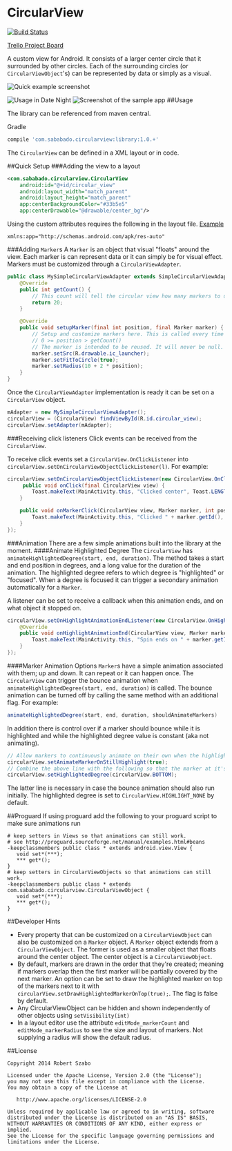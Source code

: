 CircularView
============
[![Build Status](https://travis-ci.org/sababado/CircularView.svg?branch=master)](https://travis-ci.org/sababado/CircularView)

[Trello Project Board](https://trello.com/b/RV5JNOjD/circularview-android-library)

A custom view for Android. It consists of a larger center circle that it surrounded by other circles. Each of the surrounding circles (or `CircularViewObject`'s) can be represented by data or simply as a visual.

![Quick example screenshot](http://s27.postimg.org/a9nzujq8z/Circular_View_example.png)

![Usage in Date Night](http://s27.postimg.org/wbvf0be5v/Screenshot_2014_05_25_17_31_57.png)
![Screenshot of the sample app](http://s27.postimg.org/4eb72vecz/Screenshot_2014_05_25_17_31_42.png)
##Usage

The library can be referenced from maven central.

Gradle
```Groovy
compile 'com.sababado.circularview:library:1.0.+'
```

The `CircularView` can be defined in a XML layout or in code.

##Quick Setup
###Adding the view to a layout
```XML
<com.sababado.circularview.CircularView
    android:id="@+id/circular_view"
    android:layout_width="match_parent"
    android:layout_height="match_parent"
    app:centerBackgroundColor="#33b5e5"
    app:centerDrawable="@drawable/center_bg"/>
```

Using the custom attributes requires the following in the layout file. [Example](sample/src/main/res/layout/activity_main.xml)
```
xmlns:app="http://schemas.android.com/apk/res-auto"
```

###Adding `Marker`s
A `Marker` is an object that visual "floats" around the view. Each marker is can represent data or it can simply be for visual effect. Markers must be customized through a `CircularViewAdapter`.
```JAVA
public class MySimpleCircularViewAdapter extends SimpleCircularViewAdapter {
    @Override
    public int getCount() {
        // This count will tell the circular view how many markers to use.
        return 20;
    }

    @Override
    public void setupMarker(final int position, final Marker marker) {
        // Setup and customize markers here. This is called every time a marker is to be displayed.
        // 0 >= position > getCount()
        // The marker is intended to be reused. It will never be null.
        marker.setSrc(R.drawable.ic_launcher);
        marker.setFitToCircle(true);
        marker.setRadius(10 + 2 * position);
    }
}
```

Once the `CircularViewAdapter` implementation is ready it can be set on a `CircularView` object.
```JAVA
mAdapter = new MySimpleCircularViewAdapter();
circularView = (CircularView) findViewById(R.id.circular_view);
circularView.setAdapter(mAdapter);
```

###Receiving click listeners
Click events can be received from the `CircularView`.

To receive click events set a `CircularView.OnClickListener` into `circularView.setOnCircularViewObjectClickListener(l)`. For example:
```JAVA
circularView.setOnCircularViewObjectClickListener(new CircularView.OnClickListener() {
	 public void onClick(final CircularView view) {
        Toast.makeText(MainActivity.this, "Clicked center", Toast.LENGTH_SHORT).show();
    }

    public void onMarkerClick(CircularView view, Marker marker, int position) {
        Toast.makeText(MainActivity.this, "Clicked " + marker.getId(), Toast.LENGTH_SHORT).show();
    }
});
```

###Animation
There are a few simple animations built into the library at the moment.
####Animate Highlighted Degree
The `CircularView` has `animateHighlightedDegree(start, end, duration)`. The method takes a start and end position in degrees, and a long value for the duration of the animation.
The highlighted degree refers to which degree is "highlighted" or "focused". When a degree is focused it can trigger a secondary animation automatically for a `Marker`.

A listener can be set to receive a callback when this animation ends, and on what object it stopped on.
```JAVA
circularView.setOnHighlightAnimationEndListener(new CircularView.OnHighlightAnimationEndListener() {
    @Override
    public void onHighlightAnimationEnd(CircularView view, Marker marker, int position) {
        Toast.makeText(MainActivity.this, "Spin ends on " + marker.getId(), Toast.LENGTH_SHORT).show();
    }
});
```

####Marker Animation Options
`Marker`s have a simple animation associated with them; up and down. It can repeat or it can happen once.
The `CircularView` can trigger the bounce animation when `animateHighlightedDegree(start, end, duration)` is called. The bounce animation can be turned off by calling the same method with an additional flag.
For example:
```JAVA
animateHighlightedDegree(start, end, duration, shouldAnimateMarkers)
```

In addition there is control over if a marker should bounce while it is highlighted and while the highlighted degree value is constant (aka not animating).
```JAVA
// Allow markers to continuously animate on their own when the highlight animation isn't running.
circularView.setAnimateMarkerOnStillHighlight(true);
// Combine the above line with the following so that the marker at it's position will animate at the start.
circularView.setHighlightedDegree(circularView.BOTTOM);
```

The latter line is necessary in case the bounce animation should also run initially. The highlighted degree is set to `CircularView.HIGHLIGHT_NONE` by default.

##Proguard
If using proguard add the following to your proguard script to make sure animations run

```
# keep setters in Views so that animations can still work.
# see http://proguard.sourceforge.net/manual/examples.html#beans
-keepclassmembers public class * extends android.view.View {
   void set*(***);
   *** get*();
}
# keep setters in CircularViewObjects so that animations can still work.
-keepclassmembers public class * extends com.sababado.circularview.CircularViewObject {
   void set*(***);
   *** get*();
}
```


##Developer Hints
* Every property that can be customized on a `CircularViewObject` can also be customized on a `Marker` object. A `Marker` object extends from a `CircularViewObject`. The former is used as a smaller object that floats around the center object. The center object is a `CircularViewObject`.
* By default, markers are drawn in the order that they're created; meaning if markers overlap then the first marker will be partially covered by the next marker. An option can be set to draw the highlighted marker on top of the markers next to it with `circularView.setDrawHighlightedMarkerOnTop(true);`. The flag is false by default.
* Any CircularViewObject can be hidden and shown independently of other objects using `setVisibility(int)`
* In a layout editor use the attribute `editMode_markerCount` and `editMode_markerRadius` to see the size and layout of markers. Not supplying a radius will show the default radius.

##License
```
Copyright 2014 Robert Szabo

Licensed under the Apache License, Version 2.0 (the "License");
you may not use this file except in compliance with the License.
You may obtain a copy of the License at

   http://www.apache.org/licenses/LICENSE-2.0

Unless required by applicable law or agreed to in writing, software
distributed under the License is distributed on an "AS IS" BASIS,
WITHOUT WARRANTIES OR CONDITIONS OF ANY KIND, either express or implied.
See the License for the specific language governing permissions and
limitations under the License.
```
